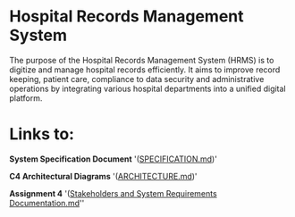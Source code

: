 # Hospital Records Management System  

The purpose of the Hospital Records Management System (HRMS) is to digitize and manage hospital records efficiently. It aims to improve record keeping, patient care, compliance to data security and administrative operations by integrating various hospital departments into a unified digital platform. 

# Links to:

**System Specification Document**   '([SPECIFICATION.md](https://github.com/Salizwa100/Hospital-Records-Management-System/blob/main/SPECIFICATION.md))'   

**C4 Architectural Diagrams**  '([ARCHITECTURE.md](https://github.com/Salizwa100/Hospital-Records-Management-System/blob/main/ARCHITECTURE.md))'


**Assignment 4**    '([Stakeholders and System Requirements Documentation.md]((https://github.com/Salizwa100/Hospital-Records-Management-System/blob/main/Stakeholders%20and%20System%20Requirements%20Documentation.md))''




